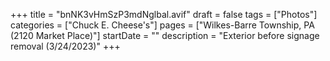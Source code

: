 +++
title = "bnNK3vHmSzP3mdNglbal.avif"
draft = false
tags = ["Photos"]
categories = ["Chuck E. Cheese's"]
pages = ["Wilkes-Barre Township, PA (2120 Market Place)"]
startDate = ""
description = "Exterior before signage removal (3/24/2023)"
+++
